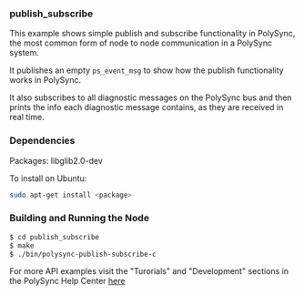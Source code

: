 ### publish_subscribe

This example shows simple publish and subscribe functionality in PolySync, the most common form of node to node communication in a PolySync system.

It publishes an empty `ps_event_msg` to show how the publish functionality works in PolySync.

It also subscribes to all diagnostic messages on the PolySync bus and then prints the info each diagnostic message contains, as they are received in real time.

### Dependencies

Packages: libglib2.0-dev

To install on Ubuntu: 

```bash
sudo apt-get install <package>
```

### Building and Running the Node

```bash
$ cd publish_subscribe
$ make
$ ./bin/polysync-publish-subscribe-c 
```

For more API examples visit the "Turorials" and "Development" sections in the PolySync Help Center [here](https://help.polysync.io/articles/)
